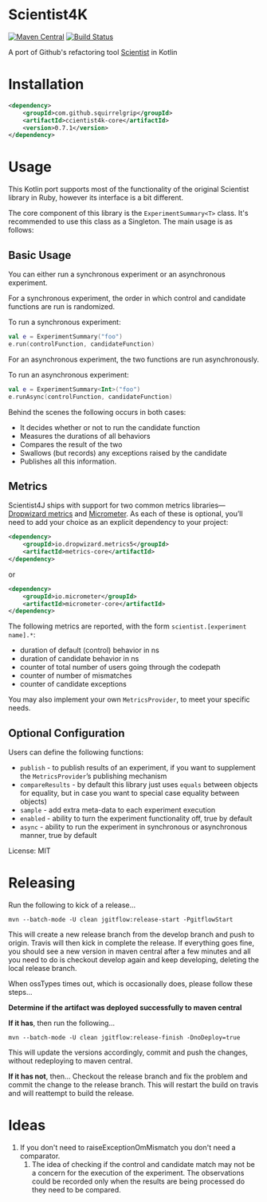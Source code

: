 # Scientist4K

[![Maven Central](https://maven-badges.herokuapp.com/maven-central/com.github.squirrelgrip/scientist4k/badge.svg)](https://maven-badges.herokuapp.com/maven-central/com.github.squirrelgrip/scientist4k)
[![Build Status](https://travis-ci.com/SquirrelGrip/scientist4k.svg?branch=develop)](https://travis-ci.com/SquirrelGrip/scientist4k)

A port of Github's refactoring tool [Scientist](https://github.com/github/scientist) in Kotlin

# Installation

```xml
<dependency>
    <groupId>com.github.squirrelgrip</groupId>
    <artifactId>ccientist4k-core</artifactId>
    <version>0.7.1</version>
</dependency>
```
# Usage

This Kotlin port supports most of the functionality of the original Scientist library in Ruby, however its interface is a bit different.

The core component of this library is the `ExperimentSummary<T>` class. It's recommended to use this class as a Singleton. The main usage is as follows:

## Basic Usage

You can either run a synchronous experiment or an asynchronous experiment.

For a synchronous experiment, the order in which control and candidate functions are run is randomized.

To run a synchronous experiment:

```kotlin
val e = ExperimentSummary("foo")
e.run(controlFunction, candidateFunction)
```

For an asynchronous experiment, the two functions are run asynchronously.

To run an asynchronous experiment:

```kotlin
val e = ExperimentSummary<Int>("foo")
e.runAsync(controlFunction, candidateFunction)
```

Behind the scenes the following occurs in both cases:
* It decides whether or not to run the candidate function
* Measures the durations of all behaviors
* Compares the result of the two
* Swallows (but records) any exceptions raised by the candidate
* Publishes all this information.


## Metrics

Scientist4J ships with support for two common metrics libraries—[Dropwizard metrics](https://dropwizard.github.io/metrics/)
 and [Micrometer](https://micrometer.io). As each of these is optional, you’ll need to add your choice as an explicit dependency to your project:

```xml
<dependency>
    <groupId>io.dropwizard.metrics5</groupId>
    <artifactId>metrics-core</artifactId>
</dependency>
```
or
```xml
<dependency>
    <groupId>io.micrometer</groupId>
    <artifactId>micrometer-core</artifactId>
</dependency>
```

The following metrics are reported, with the form `scientist.[experiment name].*`:

* duration of default (control) behavior in ns
* duration of candidate behavior in ns
* counter of total number of users going through the codepath
* counter of number of mismatches
* counter of candidate exceptions

You may also implement your own `MetricsProvider`, to meet your specific needs.

## Optional Configuration

Users can define the following functions:

* `publish` - to publish results of an experiment, if you want to supplement the `MetricsProvider`’s publishing mechanism
* `compareResults` - by default this library just uses `equals` between objects for equality, but in case you want to special case equality between objects)
* `sample` - add extra meta-data to each experiment execution
* `enabled` - ability to turn the experiment functionality off, true by default
* `async` - ability to run the experiment in synchronous or asynchronous manner, true by default

License: MIT

# Releasing
Run the following to kick of a release...
```
mvn --batch-mode -U clean jgitflow:release-start -PgitflowStart
```
This will create a new release branch from the develop branch and push to origin. Travis will then kick in complete the release.
If everything goes fine, you should see a new version in maven central after a few minutes and all you need to do is checkout develop again and keep developing, deleting the local release branch. 

When ossTypes times out, which is occasionally does, please follow these steps...

**Determine if the artifact was deployed successfully to maven central**

**If it has**, then run the following... 
```
mvn --batch-mode -U clean jgitflow:release-finish -DnoDeploy=true
```
This will update the versions accordingly, commit and push the changes, without redeploying to maven central.

**If it has not**, then...
Checkout the release branch and fix the problem and commit the change to the release branch. This will restart the build on travis and will reattempt to build the release.

# Ideas
1. If you don't need to raiseExceptionOmMismatch you don't need a comparator.
    1. The idea of checking if the control and candidate match may not be a concern for the execution of the experiment. The observations could be recorded only when the results are being processed do they need to be compared.
